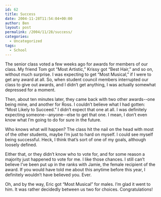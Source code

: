 ```yaml
---
id: 62
title: Success
date: 2004-11-28T11:54:04+00:00
author: Ben
layout: post
permalink: /2004/11/28/success/
categories:
  - Uncategorized
tags:
  - School
---
```

The senior class voted a few weeks ago for awards for members of our class. My friend Tom got &#8220;Most Artistic,&#8221; Krissy got &#8220;Best Hair,&#8221; and so on, without much surprise. I was expecting to get &#8220;Most Musical,&#8221; if I were to get any award at all. So, when student council members interrupted our class to give out awards, and I didn&#8217;t get anything, I was actually somewhat depressed for a moment.

Then, about ten minutes later, they came back with two other awards--one being mine, and another for Ross. I couldn&#8217;t believe what I had gotten: &#8220;Most Likely to Succeed.&#8221; I didn&#8217;t expect that one at all. I was definitely expecting someone--anyone--else to get that one. I mean, I don&#8217;t even know what I&#8217;m going to do for sure in the future.

Who knows what will happen? The class hit the nail on the head with most of the other students, maybe I&#8217;m just to hard on myself. I could see myself being successful. Heck, I think that&#8217;s sort of one of my goals, although loosely defined.

Either that, or they didn&#8217;t know who to vote for, and for some reason a majority just happened to vote for me. I like those chances. I still can&#8217;t believe I&#8217;ve been put up in the ranks with Jamie, the female recipient of the award. If you would have told me about this anytime before this year, I definitely wouldn&#8217;t have believed you. Ever.

Oh, and by the way, Eric got &#8220;Most Musical&#8221; for males. I&#8217;m glad it went to him. It was rather decidedly between us two for choices. Congratulations!